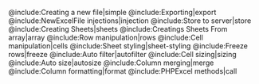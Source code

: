 @include:Creating a new file|simple
@include:Exporting|export
@include:NewExcelFile injections|injection
@include:Store to server|store
@include:Creating Sheets|sheets
@include:Creatings Sheets From array|array
@include:Row manipulation|rows
@include:Cell manipulation|cells
@include:Sheet styling|sheet-styling
@include:Freeze rows|freeze
@include:Auto filter|autofilter
@include:Cell sizing|sizing
@include:Auto size|autosize
@include:Column merging|merge
@include:Column formatting|format
@include:PHPExcel methods|call